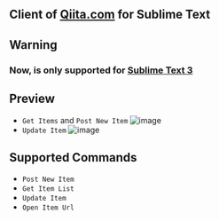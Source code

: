 ## Client of [Qiita.com](http://www.qiita.com) for Sublime Text

## Warning
### Now, is only supported for [Sublime Text 3](http://www.sublimetext.com/3)

## Preview
- `Get Items` and `Post New Item`
![image](https://www.dropbox.com/s/fnfy4eh3nsael0t/new.png?dl=1)
- `Update Item`
![image](https://www.dropbox.com/s/7dbzj2wkw2q342n/update.png?dl=1)

## Supported Commands
- `Post New Item`
- `Get Item List`
- `Update Item`
- `Open Item Url`
